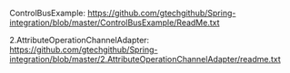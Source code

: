ControlBusExample:
https://github.com/gtechgithub/Spring-integration/blob/master/ControlBusExample/ReadMe.txt

2.AttributeOperationChannelAdapter:
https://github.com/gtechgithub/Spring-integration/blob/master/2.AttributeOperationChannelAdapter/readme.txt
